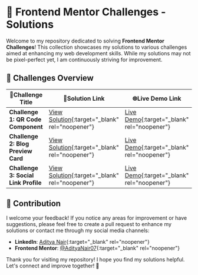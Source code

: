 # 🌟 Frontend Mentor Challenges - Solutions

Welcome to my repository dedicated to solving **Frontend Mentor Challenges**! This collection showcases my solutions to various challenges aimed at enhancing my web development skills. While my solutions may not be pixel-perfect yet, I am continuously striving for improvement.

## 🚀 Challenges Overview

| 🎯Challenge Title                     | 🔗Solution Link                                                                 | 🌐Live Demo Link                                                       |
|-------------------------------------|-------------------------------------------------------------------------------|---------------------------------------------------------------------|
| **Challenge 1: QR Code Component**  | [View Solution](https://www.frontendmentor.io/solutions/qr-code-component-DsqdX8fyja){:target="_blank" rel="noopener"} | [Live Demo](https://front-end-mentor-qrcode-component.netlify.app/){:target="_blank" rel="noopener"} |
| **Challenge 2: Blog Preview Card**  | [View Solution](https://www.frontendmentor.io/solutions/blog-preview-card-solution-6EJIq2F35i){:target="_blank" rel="noopener"} | [Live Demo](https://adityanair07.github.io/frontend-mentor-challenges/blog-preview-card-main/index.html){:target="_blank" rel="noopener"} |
| **Challenge 3: Social Link Profile**  | [View Solution](https://www.frontendmentor.io/solutions/social-links-profile-HMRu_rHslJ){:target="_blank" rel="noopener"} | [Live Demo](https://adityanair07.github.io/frontend-mentor-challenges/social-links-profile-main/index.html){:target="_blank" rel="noopener"} |

## 💬 Contribution

I welcome your feedback! If you notice any areas for improvement or have suggestions, please feel free to create a pull request to enhance my solutions or contact me through my social media channels:

- **LinkedIn**: [Aditya Nair](https://www.linkedin.com/in/aditya-nair-766875229/){:target="_blank" rel="noopener"}
- **Frontend Mentor**: [@AdityaNair07](https://www.frontendmentor.io/profile/AdityaNair07){:target="_blank" rel="noopener"}

Thank you for visiting my repository! I hope you find my solutions helpful. Let's connect and improve together! 🤝
